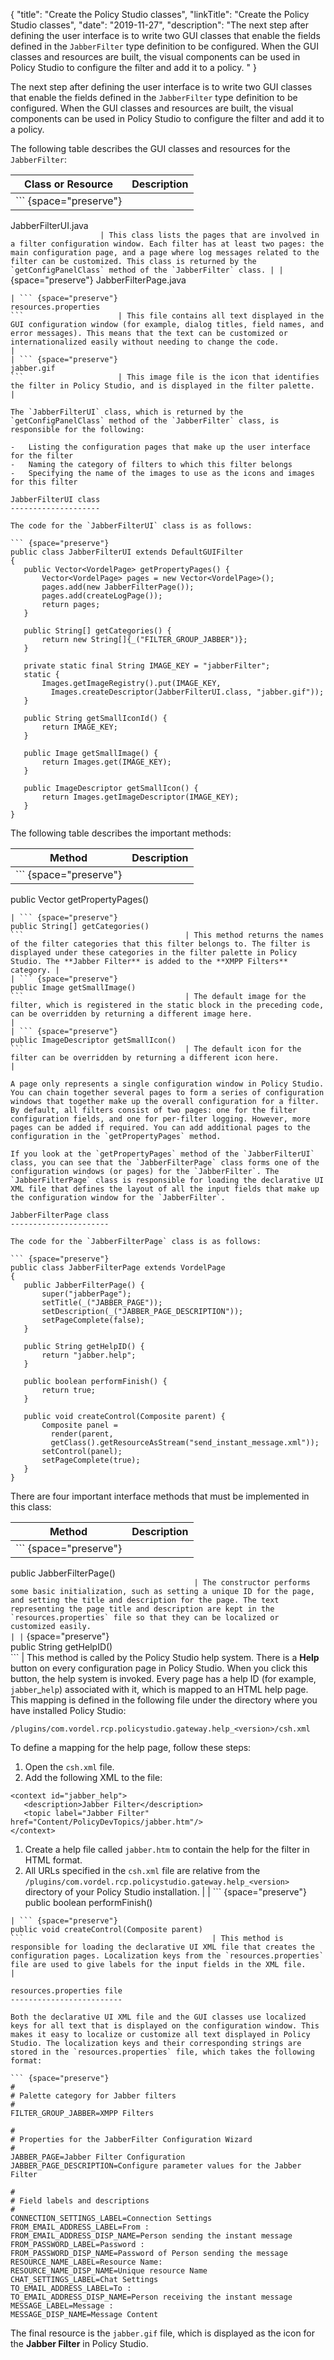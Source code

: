 {
"title": "Create the Policy Studio classes",
"linkTitle": "Create the Policy Studio classes",
"date": "2019-11-27",
"description": "The next step after defining the user interface is to write two GUI classes that enable the fields defined in the `JabberFilter` type definition to be configured. When the GUI classes and resources are built, the visual components can be used in Policy Studio to configure the filter and add it to a policy. "
}
﻿

The next step after defining the user interface is to write two GUI classes that enable the fields defined in the `JabberFilter` type definition to be configured. When the GUI classes and resources are built, the visual components can be used in Policy Studio to configure the filter and add it to a policy.

The following table describes the GUI classes and resources for the `JabberFilter`:

| Class or Resource      | Description                                                                                                                                                                                                                                                                                                    |
|------------------------|----------------------------------------------------------------------------------------------------------------------------------------------------------------------------------------------------------------------------------------------------------------------------------------------------------------|
| ``` {space="preserve"} 
 JabberFilterUI.java     
 ```                     | This class lists the pages that are involved in a filter configuration window. Each filter has at least two pages: the main configuration page, and a page where log messages related to the filter can be customized. This class is returned by the `getConfigPanelClass` method of the `JabberFilter` class. |
| ``` {space="preserve"} 
 JabberFilterPage.java   
 ```                     | This class loads the declarative XML file which defines the layout of the visual fields on the filter's main configuration window. For example, there are five fields on the configuration window for the **Jabber Filter** corresponding to the five fields defined in the entity type definition.            |
| ``` {space="preserve"} 
 resources.properties    
 ```                     | This file contains all text displayed in the GUI configuration window (for example, dialog titles, field names, and error messages). This means that the text can be customized or internationalized easily without needing to change the code.                                                                |
| ``` {space="preserve"} 
 jabber.gif              
 ```                     | This image file is the icon that identifies the filter in Policy Studio, and is displayed in the filter palette.                                                                                                                                                                                               |

The `JabberFilterUI` class, which is returned by the `getConfigPanelClass` method of the `JabberFilter` class, is responsible for the following:

-   Listing the configuration pages that make up the user interface for the filter
-   Naming the category of filters to which this filter belongs
-   Specifying the name of the images to use as the icons and images for this filter

JabberFilterUI class
--------------------

The code for the `JabberFilterUI` class is as follows:

``` {space="preserve"}
public class JabberFilterUI extends DefaultGUIFilter 
{
    public Vector<VordelPage> getPropertyPages() {
        Vector<VordelPage> pages = new Vector<VordelPage>();       
        pages.add(new JabberFilterPage());       
        pages.add(createLogPage());        
        return pages;
    }
    
    public String[] getCategories() {
        return new String[]{_("FILTER_GROUP_JABBER")};
    }
    
    private static final String IMAGE_KEY = "jabberFilter";
    static {
        Images.getImageRegistry().put(IMAGE_KEY, 
          Images.createDescriptor(JabberFilterUI.class, "jabber.gif"));
    }
    
    public String getSmallIconId() {
        return IMAGE_KEY;
    }
    
    public Image getSmallImage() {
        return Images.get(IMAGE_KEY);
    }
    
    public ImageDescriptor getSmallIcon() {
        return Images.getImageDescriptor(IMAGE_KEY);
    }
}
```

The following table describes the important methods:

| Method                                | Description                                                                                                                                                                                                                                 |
|---------------------------------------|---------------------------------------------------------------------------------------------------------------------------------------------------------------------------------------------------------------------------------------------|
| ``` {space="preserve"}                
 public Vector getPropertyPages()       
 ```                                    | Initializes a Vector of the pages that make up the total configuration windows for this filter. Successive pages are accessible by clicking the **Next** button on the Policy Studio configuration window.                                  |
| ``` {space="preserve"}                
 public String[] getCategories()        
 ```                                    | This method returns the names of the filter categories that this filter belongs to. The filter is displayed under these categories in the filter palette in Policy Studio. The **Jabber Filter** is added to the **XMPP Filters** category. |
| ``` {space="preserve"}                
 public Image getSmallImage()           
 ```                                    | The default image for the filter, which is registered in the static block in the preceding code, can be overridden by returning a different image here.                                                                                     |
| ``` {space="preserve"}                
 public ImageDescriptor getSmallIcon()  
 ```                                    | The default icon for the filter can be overridden by returning a different icon here.                                                                                                                                                       |

A page only represents a single configuration window in Policy Studio. You can chain together several pages to form a series of configuration windows that together make up the overall configuration for a filter. By default, all filters consist of two pages: one for the filter configuration fields, and one for per-filter logging. However, more pages can be added if required. You can add additional pages to the configuration in the `getPropertyPages` method.

If you look at the `getPropertyPages` method of the `JabberFilterUI` class, you can see that the `JabberFilterPage` class forms one of the configuration windows (or pages) for the `JabberFilter`. The `JabberFilterPage` class is responsible for loading the declarative UI XML file that defines the layout of all the input fields that make up the configuration window for the `JabberFilter`.

JabberFilterPage class
----------------------

The code for the `JabberFilterPage` class is as follows:

``` {space="preserve"}
public class JabberFilterPage extends VordelPage 
{    
    public JabberFilterPage() {
        super("jabberPage");
        setTitle(_("JABBER_PAGE"));
        setDescription(_("JABBER_PAGE_DESCRIPTION"));
        setPageComplete(false);
    }
    
    public String getHelpID() {
        return "jabber.help";
    }

    public boolean performFinish() {
        return true;
    }

    public void createControl(Composite parent) {
        Composite panel = 
          render(parent, 
          getClass().getResourceAsStream("send_instant_message.xml"));
        setControl(panel);
        setPageComplete(true);
    } 
}
```

There are four important interface methods that must be implemented in this class:

| Method                                      | Description                                                                                                                                                                                                                                                                                                                                                                                                           |
|---------------------------------------------|-----------------------------------------------------------------------------------------------------------------------------------------------------------------------------------------------------------------------------------------------------------------------------------------------------------------------------------------------------------------------------------------------------------------------|
| ``` {space="preserve"}                      
 public JabberFilterPage()                    
 ```                                          | The constructor performs some basic initialization, such as setting a unique ID for the page, and setting the title and description for the page. The text representing the page title and description are kept in the `resources.properties` file so that they can be localized or customized easily.                                                                                                                |
| ``` {space="preserve"}                      
 public String getHelpID()                    
 ```                                          | This method is called by the Policy Studio help system. There is a **Help** button on every configuration page in Policy Studio. When you click this button, the help system is invoked. Every page has a help ID (for example, `jabber`\_`help`) associated with it, which is mapped to an HTML help page. This mapping is defined in the following file under the directory where you have installed Policy Studio: 
                                                                                                                                                                                                                                                                                                                                                                                                                         
  ``` {space="preserve"}                                                                                                                                                                                                                                                                                                                                                                                                 
  /plugins/com.vordel.rcp.policystudio.gateway.help_<version>/csh.xml                                                                                                                                                                                                                                                                                                                                                    
  ```                                                                                                                                                                                                                                                                                                                                                                                                                    
                                                                                                                                                                                                                                                                                                                                                                                                                         
  To define a mapping for the help page, follow these steps:                                                                                                                                                                                                                                                                                                                                                             
                                                                                                                                                                                                                                                                                                                                                                                                                         
  1.  Open the `csh.xml` file.                                                                                                                                                                                                                                                                                                                                                                                           
  2.  Add the following XML to the file:                                                                                                                                                                                                                                                                                                                                                                                 
                                                                                                                                                                                                                                                                                                                                                                                                                         
  <div class="indentTable">                                                                                                                                                                                                                                                                                                                                                                                              
                                                                                                                                                                                                                                                                                                                                                                                                                         
  ``` {space="preserve"}                                                                                                                                                                                                                                                                                                                                                                                                 
  <context id="jabber_help">                                                                                                                                                                                                                                                                                                                                                                                             
     <description>Jabber Filter</description>                                                                                                                                                                                                                                                                                                                                                                            
     <topic label="Jabber Filter" href="Content/PolicyDevTopics/jabber.htm"/>                                                                                                                                                                                                                                                                                                                                            
  </context>                                                                                                                                                                                                                                                                                                                                                                                                             
  ```                                                                                                                                                                                                                                                                                                                                                                                                                    
                                                                                                                                                                                                                                                                                                                                                                                                                         
  </div>                                                                                                                                                                                                                                                                                                                                                                                                                 
                                                                                                                                                                                                                                                                                                                                                                                                                         
  1.  Create a help file called `jabber.htm` to contain the help for the filter in HTML format.                                                                                                                                                                                                                                                                                                                          
  2.  All URLs specified in the `csh.xml` file are relative from the `/plugins/com.vordel.rcp.policystudio.gateway.help_<version>` directory of your Policy Studio installation.                                                                                                                                                                                                                                         |
| ``` {space="preserve"}                      
 public boolean performFinish()               
 ```                                          | This method gives you the chance to process the user-specified data before it is submitted to the entity store. For example, any validation on the data should be added to this method.                                                                                                                                                                                                                               |
| ``` {space="preserve"}                      
 public void createControl(Composite parent)  
 ```                                          | This method is responsible for loading the declarative UI XML file that creates the configuration pages. Localization keys from the `resources.properties` file are used to give labels for the input fields in the XML file.                                                                                                                                                                                         |

resources.properties file
-------------------------

Both the declarative UI XML file and the GUI classes use localized keys for all text that is displayed on the configuration window. This makes it easy to localize or customize all text displayed in Policy Studio. The localization keys and their corresponding strings are stored in the `resources.properties` file, which takes the following format:

``` {space="preserve"}
#
# Palette category for Jabber filters
#
FILTER_GROUP_JABBER=XMPP Filters

#
# Properties for the JabberFilter Configuration Wizard
#
JABBER_PAGE=Jabber Filter Configuration
JABBER_PAGE_DESCRIPTION=Configure parameter values for the Jabber Filter

#
# Field labels and descriptions
#
CONNECTION_SETTINGS_LABEL=Connection Settings
FROM_EMAIL_ADDRESS_LABEL=From :
FROM_EMAIL_ADDRESS_DISP_NAME=Person sending the instant message
FROM_PASSWORD_LABEL=Password :
FROM_PASSWORD_DISP_NAME=Password of Person sending the message
RESOURCE_NAME_LABEL=Resource Name:
RESOURCE_NAME_DISP_NAME=Unique resource Name
CHAT_SETTINGS_LABEL=Chat Settings
TO_EMAIL_ADDRESS_LABEL=To : 
TO_EMAIL_ADDRESS_DISP_NAME=Person receiving the instant message   
MESSAGE_LABEL=Message :
MESSAGE_DISP_NAME=Message Content
```

The final resource is the `jabber.gif` file, which is displayed as the icon for the **Jabber Filter** in Policy Studio.
